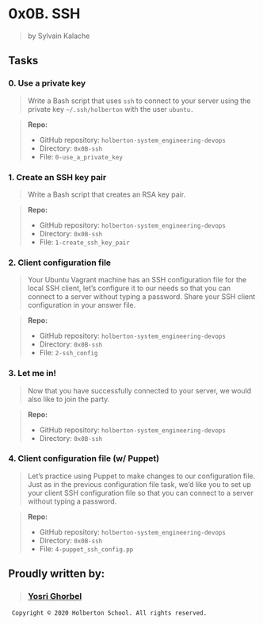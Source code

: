 # 0x0B. SSH

> by Sylvain Kalache

## Tasks

### 0. Use a private key
> Write a Bash script that uses `ssh` to connect to your server using the private key `~/.ssh/holberton` with the user `ubuntu.`

>**Repo:**
>-   GitHub repository:  `holberton-system_engineering-devops`
>-   Directory:  `0x0B-ssh`
>-   File:  `0-use_a_private_key`

### 1. Create an SSH key pair
> Write a Bash script that creates an RSA key pair.

> **Repo:**
> -   GitHub repository:  `holberton-system_engineering-devops`
> -   Directory:  `0x0B-ssh`
> -   File:  `1-create_ssh_key_pair`

### 2. Client configuration file
> Your Ubuntu Vagrant machine has an SSH configuration file for the local SSH client, let’s configure it to our needs so that you can connect to a server without typing a password. Share your SSH client configuration in your answer file.

>**Repo:**
>-   GitHub repository:  `holberton-system_engineering-devops`
>-   Directory:  `0x0B-ssh`
>-   File: `2-ssh_config`

### 3. Let me in!
> Now that you have successfully connected to your server, we would also like to join the party.

>**Repo:**
>-   GitHub repository:  `holberton-system_engineering-devops`
>-   Directory:  `0x0B-ssh`

### 4. Client configuration file (w/ Puppet)
> Let’s practice using Puppet to make changes to our configuration file. Just as in the previous configuration file task, we’d like you to set up your client SSH configuration file so that you can connect to a server without typing a password.

>**Repo:**
>-   GitHub repository:  `holberton-system_engineering-devops`
>-   Directory:  `0x0B-ssh`
>-   File: `4-puppet_ssh_config.pp`

## Proudly written by:
>  ### [Yosri Ghorbel](https://github.com/YosriGFX)
` Copyright © 2020 Holberton School. All rights reserved.`

